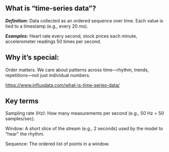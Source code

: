 ## What is “time-series data”?

***Definition:*** Data collected as an ordered sequence over time. Each value is tied to a timestamp (e.g., every 20 ms).

***Examples:*** Heart rate every second, stock prices each minute, accelerometer readings 50 times per second.

## Why it’s special: 
Order matters. We care about patterns across time—rhythm, trends, repetitions—not just individual numbers.

https://www.influxdata.com/what-is-time-series-data/ 

## Key terms 

Sampling rate (Hz): How many measurements per second (e.g., 50 Hz = 50 samples/sec).

Window: A short slice of the stream (e.g., 2 seconds) used by the model to “hear” the rhythm.

Sequence: The ordered list of points in a window.
